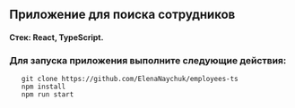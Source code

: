 ## Приложение для поиска сотрудников
#### Стек: React, TypeScript.
### Для запуска приложения выполните следующие действия:

```
   git clone https://github.com/ElenaNaychuk/employees-ts
   npm install
   npm run start
```
